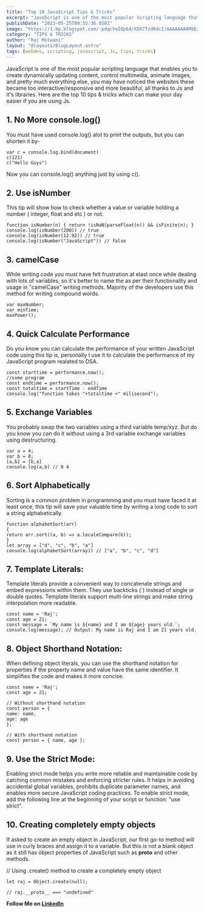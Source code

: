 ```yaml
---
title: "Top 10 JavaScript Tips & Tricks"
excerpt: "JavaScript is one of the most popular scripting language that enables you to create dynamically updating content, control multimedia, animate images, and pretty much everything else, you may have noticed the websites these became too interactive/responsive and more beautiful, all thanks to Js and it's libraries"
publishDate: "2023-05-25T09:55:36.050Z"
image: "https://1.bp.blogspot.com/-pdqcVeIQp64/XDX7TzdRdcI/AAAAAAAAM8E/ZmGuB6caZqIGmEflGHcj3zgXJJrmqRLdgCLcBGAs/w1200-h630-p-k-no-nu/Free%2BCourses%2Bto%2Blearn%2BJavaScript.jpg"
category: "TIPS & TRICKS"
author: "Raj Motwani"
layout: "@layouts/BlogLayout.astro"
tags: [webdev, scripting, javascript, Js, tips, tricks]
---
```


JavaScript is one of the most popular scripting language that enables you to create dynamically updating content, control multimedia, animate images, and pretty much everything else, you may have noticed the websites these became too interactive/responsive and more beautiful, all thanks to Js and it's libraries.
Here are the top 10 tips & tricks which can make your day easier if you are using Js.

## 1. No More console.log()

You must have used console.log() alot to print the outputs, but you can shorten it by-

```
var c = console.log.bind(document)
c(121)
c("Hello Guys")
```

Now you can console.log() anything just by using c().

## 2. Use isNumber

This tip will show how to check whether a value or variable holding a number ( integer, float and etc ) or not.

```
function isNumber(n) { return !isNaN(parseFloat(n)) && isFinite(n); }
console.log(isNumber(200)) // true
console.log(isNumber(12.92)) // true
console.log(isNumber("JavaScript")) // false
```

## 3. camelCase

While writing code you must have felt frustration at elast once while dealing with lots of variables, so it's better to name the as per their functionality and usage in "camelCase" writing methods. Majority of the developers use this method for writing compound words.

```
var maxNumber;
var minTime;
maxPower();
```

## 4. Quick Calculate Performance

Do you know you can calculate the performance of your written JavaScript code using this tip is, personally I use it to calculate the performance of my JavaScript program realated to DSA.

```
const starttime = performance.now();
//some program
const endtime = performance.now();
const totaltime = startTime - endTime
console.log("function takes "+totaltime +" milisecond");
```

## 5. Exchange Variables

You probably swap the two variables using a third variable temp/xyz. But do you know you can do it without using a 3rd variable exchange variables using destructuring.

```
var a = 4;
var b = 8;
[a,b] = [b,a]
console.log(a,b) // 8 4
```

## 6. Sort Alphabetically

Sorting is a common problem in programming and you must have faced it at least once, this tip will save your valuable time by writing a long code to sort a string alphabetically.

```
function alphabetSort(arr)
{
return arr.sort((a, b) => a.localeCompare(b));
}
let array = ["d", "c", "b", "a"]
console.log(alphabetSort(array)) // ["a", "b", "c", "d"]
```

## 7. Template Literals:

Template literals provide a convenient way to concatenate strings and embed expressions within them. They use backticks (`) instead of single or double quotes. Template literals support multi-line strings and make string interpolation more readable.

```
const name = 'Raj';
const age = 21;
const message = `My name is ${name} and I am ${age} years old.`;
console.log(message); // Output: My name is Raj and I am 21 years old.
```

## 8. Object Shorthand Notation:

When defining object literals, you can use the shorthand notation for properties if the property name and value have the same identifier. It simplifies the code and makes it more concise.

```
const name = 'Raj';
const age = 21;

// Without shorthand notation
const person = {
name: name,
age: age
};

// With shorthand notation
const person = { name, age };
```

## 9. Use the Strict Mode:

Enabling strict mode helps you write more reliable and maintainable code by catching common mistakes and enforcing stricter rules. It helps in avoiding accidental global variables, prohibits duplicate parameter names, and enables more secure JavaScript coding practices. To enable strict mode, add the following line at the beginning of your script or function: "use strict".

## 10. Creating completely empty objects

If asked to create an empty object in JavaScript, our first go-to method will use in curly braces and assign it to a variable. But this is not a blank object as it still has object properties of JavaScript such as **proto** and other methods.

// Using .create() method to create a completely empty object


    let raj = Object.create(null);

    // raj.__proto__ === "undefined"
    
    

**Follow Me on [LinkedIn](https://www.linkedin.com/in/raj-motwani-978143204/)**


